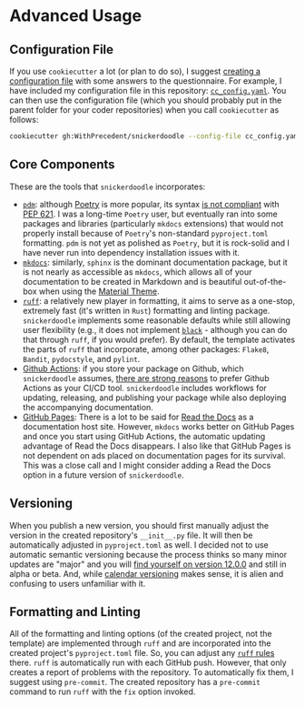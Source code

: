 # Advanced Usage

## Configuration File

If you use `cookiecutter` a lot (or plan to do so), I suggest [creating a configuration file](https://cookiecutter.readthedocs.io/en/2.3.0/advanced/user_config.html) with some answers to the questionnaire. For example, I have included my configuration file in this repository: [`cc_config.yaml`](https://github.com/WithPrecedent/snickerdoodle/blob/main/cc_config.yaml). You can then use the configuration file (which you should probably put in the parent folder for your coder repositories) when you call `cookiecutter` as follows:

```sh
cookiecutter gh:WithPrecedent/snickerdoodle --config-file cc_config.yaml
```

## Core Components

These are the tools that `snickerdoodle` incorporates:

* [`pdm`](https://pdm.fming.dev/latest/): although [Poetry](https://python-poetry.org/) is more popular, its syntax [is not compliant](https://github.com/python-poetry/roadmap/issues/3) with [PEP 621](https://peps.python.org/pep-0621/). I was a long-time `Poetry` user, but eventually ran into some packages and libraries (particularly `mkdocs` extensions) that would not properly install because of `Poetry`'s non-standard `pyproject.toml` formatting. `pdm` is not yet as polished as `Poetry`, but it is rock-solid and I have never run into dependency installation issues with it.
* [`mkdocs`](https://www.mkdocs.org/): similarly, `sphinx` is the dominant documentation package, but it is not nearly as accessible as `mkdocs`, which allows all of your documentation to be created in Markdown and is beautiful out-of-the-box when using the [Material Theme](https://squidfunk.github.io/mkdocs-material/).
* [`ruff`](https://github.com/astral-sh/ruff): a relatively new player in formatting, it aims to serve as a one-stop, extremely fast (it's written in `Rust`) formatting and linting package. `snickerdoodle` implements some reasonable defaults while still allowing user flexibility (e.g., it does not implement [`black`](https://github.com/psf/black) - although you can do that through `ruff`, if you would prefer). By default, the template activates the parts of `ruff` that incorporate, among other packages: `Flake8`, `Bandit`, `pydocstyle`, and `pylint`.
* [Github Actions](https://github.com/features/actions): if you store your package on Github, which `snickerdoodle` assumes, [there are strong reasons](https://resources.github.com/devops/tools/automation/actions/) to prefer Github Actions as your CI/CD tool. `snickerdoodle` includes workflows for updating, releasing, and publishing your package while also deploying the accompanying documentation.
* [GitHub Pages](https://pages.github.com/): There is a lot to be said for [Read the Docs](https://readthedocs.com) as a documentation host site. However, `mkdocs` works better on GitHub Pages and once you start using GitHub Actions, the automatic updating advantage of Read the Docs disappears. I also like that GitHub Pages is not dependent on ads placed on documentation pages for its survival. This was a close call and I might consider adding a Read the Docs option in a future version of `snickerdoodle`.

## Versioning

When you publish a new version, you should first manually adjust the version in the created repository's `__init__.py` file. It will then be automatically adjusted in `pyproject.toml` as well. I decided not to use automatic semantic versioning because the process thinks so many minor updates are "major" and you will [find yourself on version 12.0.0](https://hynek.me/articles/semver-will-not-save-you/) and still in alpha or beta. And, while [calendar versioning](https://calver.org/) makes sense, it is alien and confusing to users unfamiliar with it.

## Formatting and Linting

All of the formatting and linting options (of the created project, not the template) are implemented through `ruff` and are incorporated into the created project's `pyproject.toml` file. So, you can adjust any [`ruff` rules](https://beta.ruff.rs/docs/rules/) there. `ruff` is automatically run with each GitHub push. However, that only creates a report of problems with the repository. To automatically fix them, I suggest using `pre-commit`. The created repository has a `pre-commit` command to run `ruff` with the `fix` option invoked.
